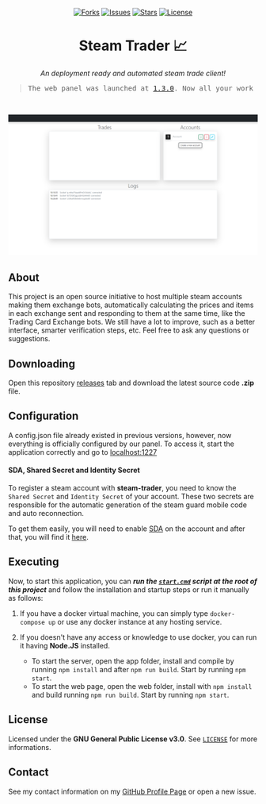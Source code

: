 <p align="center">
  <a href="https://github.com/ArthurFiorette/nickrep/network"><img
      src="https://img.shields.io/github/forks/ArthurFiorette/steam-trader?logo=github&style=flat-square&label=Forks"
      alt="Forks" /></a>
  <a href="https://github.com/ArthurFiorette/nickrep/issues"><img
      src="https://img.shields.io/github/issues/ArthurFiorette/steam-trader?logo=github&style=flat-square&label=Issues"
      alt="Issues" /></a>
  <a href="https://github.com/ArthurFiorette/nickrep/stargazers"><img
      src="https://img.shields.io/github/stars/ArthurFiorette/steam-trader?logo=github&style=flat-square&label=Stars"
      alt="Stars" /></a>
  <a href="https://github.com/ArthurFiorette/nickrep/blob/main/LICENSE"><img
      src="https://img.shields.io/github/license/ArthurFiorette/steam-trader?logo=github&style=flat-square&label=License"
      alt="License" /></a>
</p>

<h1 align="center">
  <strong>Steam Trader 📈</strong>
</h1>
<p align="center">
  <i>An deployment ready and automated steam trade client!</i>
</p>

> <pre align="center">The web panel was launched at <a href=https://github.com/ArthurFiorette/steam-trader/releases/tag/v1.3.0>1.3.0</a>. Now all your work can be done on your browser!</pre>
<br />

<p align="center">
  <img src=".github/assets/webpage.png" alt="Web panel empty" width="720px">
</p>

## About

This project is an open source initiative to host multiple steam accounts making them exchange bots, automatically calculating the prices and items in each exchange sent and responding to them at the same time, like the Trading Card Exchange bots. We still have a lot to improve, such as a better interface, smarter verification steps, etc. Feel free to ask any questions or suggestions.

## Downloading

Open this repository [releases](https://github.com/ArthurFiorette/steam-trader/releases) tab and download the latest source code **.zip** file.

## Configuration

A config.json file already existed in previous versions, however, now everything is officially configured by our panel. To access it, start the application correctly and go to [localhost:1227](http://localhost:1227)

#### SDA, Shared Secret and Identity Secret

To register a steam account with **steam-trader**, you need to know the `Shared Secret` and `Identity Secret` of your account. These two secrets are responsible for the automatic generation of the steam guard mobile code and auto reconnection.

To get them easily, you will need to enable [SDA](https://github.com/Jessecar96/SteamDesktopAuthenticator) on the account and after that, you will find it [here](https://www.youtube.com/watch?v=JjdOJVSZ9Mo).

## Executing

Now, to start this application, you can **_run the [`start.cmd`](start.cmd) script at the root of this project_** and follow the installation and startup steps or run it manually as follows:

1. If you have a docker virtual machine, you can simply type `docker-compose up` or use any docker instance at any hosting service.

2. If you doesn't have any access or knowledge to use docker, you can run it having **Node.JS** installed.
   - To start the server, open the app folder, install and compile by running `npm install` and after `npm run build`. Start by running `npm start`.
   - To start the web page, open the web folder, install with `npm install` and build running `npm run build`. Start by running `npm start`.

## License

Licensed under the **GNU General Public License v3.0**. See [`LICENSE`](LICENSE) for more informations.

## Contact

See my contact information on my [GitHub Profile Page](https://github.com/ArthurFiorette) or open a new issue.

